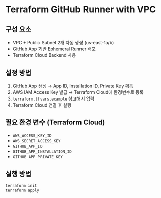 # Terraform GitHub Runner with VPC

## 구성 요소

- VPC + Public Subnet 2개 자동 생성 (us-east-1a/b)
- GitHub App 기반 Ephemeral Runner 배포
- Terraform Cloud Backend 사용

## 설정 방법

1. GitHub App 생성 → App ID, Installation ID, Private Key 획득
2. AWS IAM Access Key 발급 → Terraform Cloud에 환경변수로 등록
3. `terraform.tfvars.example` 참고해서 입력
4. Terraform Cloud 연결 후 실행

## 필요 환경 변수 (Terraform Cloud)

- `AWS_ACCESS_KEY_ID`
- `AWS_SECRET_ACCESS_KEY`
- `GITHUB_APP_ID`
- `GITHUB_APP_INSTALLATION_ID`
- `GITHUB_APP_PRIVATE_KEY`

## 실행 방법

```bash
terraform init
terraform apply
```